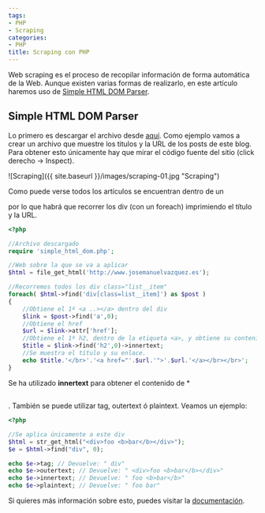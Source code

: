```yaml
---
tags:
- PHP
- Scraping
categories:
- PHP
title: Scraping con PHP
---
```


Web scraping es el proceso de recopilar información de forma automática de la Web. Aunque existen varias formas de realizarlo, en este artículo haremos uso de [Simple HTML DOM Parser](http://simplehtmldom.sourceforge.net/).

## Simple HTML DOM Parser

Lo primero es descargar el archivo desde [aquí](http://simplehtmldom.sourceforge.net/). Como ejemplo vamos a crear un archivo que muestre los titulos y la URL de los posts de este blog. Para obtener esto únicamente hay que mirar el código fuente del sitio (click derecho -> Inspect).

![Scraping]({{ site.baseurl }}/images/scraping-01.jpg "Scraping")

Como puede verse todos los artículos se encuentran dentro de un *<div class="list__item"></div>* por lo que habrá que recorrer los div (con un foreach) imprimiendo el título y la URL. 

```php
<?php

//Archivo descargado
require	'simple_html_dom.php';

//Web sobre la que se va a aplicar
$html = file_get_html('http://www.josemanuelvazquez.es');

//Recorremos todos los div class="list__item"
foreach( $html->find('div[class=list__item]') as $post )
{
	//Obtiene el 1º <a ..></a> dentro del div
	$link = $post->find('a',0);
	//Obtiene el href 
	$url = $link->attr['href'];
	//Obtiene el 1º h2, dentro de la etiqueta <a>, y obtiene su contenido
	$title = $link->find('h2',0)->innertext;
	//Se muestra el título y su enlace.
	echo $title.'</br>'.'<a href="'.$url.'">'.$url.'</a></br></br>';
}

```

Se ha utilizado **innertext** para obtener el contenido de *<h2></h2>. También se puede utilizar tag, outertext ó plaintext. Veamos un ejemplo:

```php
<?php

//Se aplica únicamente a este div
$html = str_get_html("<div>foo <b>bar</b></div>"); 
$e = $html->find("div", 0);

echo $e->tag; // Devuelve: " div"
echo $e->outertext; // Devuelve: " <div>foo <b>bar</b></div>"
echo $e->innertext; // Devuelve: " foo <b>bar</b>"
echo $e->plaintext; // Devuelve: " foo bar"
```

Si quieres más información sobre esto, puedes visitar la [documentación](http://simplehtmldom.sourceforge.net/manual.htm).
